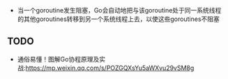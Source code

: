 + 当一个goroutine发生阻塞，Go会自动地把与该goroutine处于同一系统线程的其他goroutines转移到另一个系统线程上去，以使这些goroutines不阻塞


## TODO
+ 通俗易懂！图解Go协程原理及实战:<https://mp.weixin.qq.com/s/POZGQXsYu5aWXvu29vSM8g>